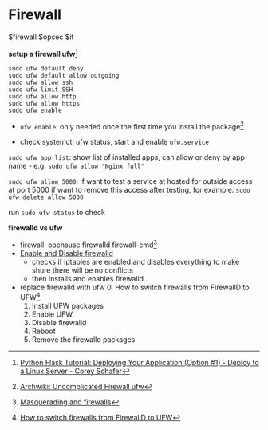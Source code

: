 # Firewall
$firewall $opsec $it

**setup a firewall ufw**[^pn1]

```
sudo ufw default deny
sudo ufw default allow outgoing
sudo ufw allow ssh
sudo ufw limit SSH
sudo ufw allow http
sudo ufw allow https
sudo ufw enable
```

- `ufw enable`: only needed once the first time you install the package[^fw1] 

- check systemctl ufw status, start and enable `ufw.service`

`sudo ufw app list`: show list of installed apps, can allow or deny by app name
    - e.g. `sudo ufw allow "Nginx full"`

`sudo ufw allow 5000`: if want to test a service at hosted for outside access at port 5000
if want to remove this access after testing, for example: `sudo ufw delete allow 5000`

run `sudo ufw status` to check

**firewalld vs ufw**

- firewall: opensuse firewalld firewall-cmd[^opsu3]
- [Enable and Disable firewalld](https://firewalld.org/documentation/howto/enable-and-disable-firewalld.html)
    - checks if iptables are enabled and disables everything to make shure there will be no conflicts
    - then installs and enables firewalld
- replace firewalld with ufw
    0. How to switch firewalls from FirewallD to UFW[^fw2] 
    1. Install UFW packages
    2. Enable UFW
    3. Disable firewalld
    4. Reboot
    5. Remove the firewalld packages


[^pn1]: [Python Flask Tutorial: Deploying Your Application (Option #1) - Deploy to a Linux Server - Corey Schafer](https://www.youtube.com/watch?v=goToXTC96Co) 
[^fw1]: [Archwiki: Uncomplicated Firewall ufw](https://wiki.archlinux.org/title/Uncomplicated_Firewall)
[^opsu3]: [Masquerading and firewalls](https://doc.opensuse.org/documentation/leap/security/html/book-security/cha-security-firewall.html#)
[^fw2]: [How to switch firewalls from FirewallD to UFW](https://www.ctrl.blog/entry/firewalld-ufw-migration-tutorial.html)

